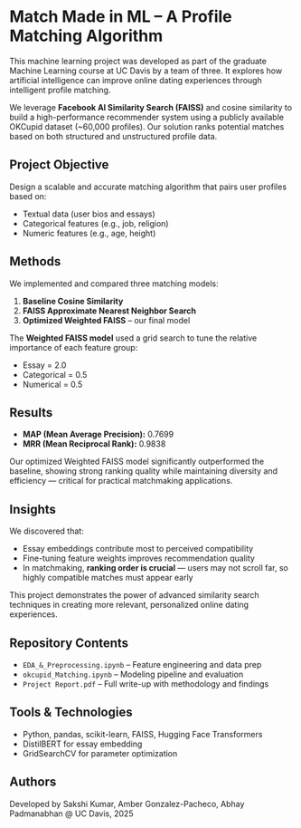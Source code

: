 # Match Made in ML – A Profile Matching Algorithm

This machine learning project was developed as part of the graduate Machine Learning course at UC Davis by a team of three. It explores how artificial intelligence can improve online dating experiences through intelligent profile matching. 

We leverage **Facebook AI Similarity Search (FAISS)** and cosine similarity to build a high-performance recommender system using a publicly available OKCupid dataset (~60,000 profiles). Our solution ranks potential matches based on both structured and unstructured profile data.

## Project Objective

Design a scalable and accurate matching algorithm that pairs user profiles based on:
- Textual data (user bios and essays)
- Categorical features (e.g., job, religion)
- Numeric features (e.g., age, height)

## Methods

We implemented and compared three matching models:
1. **Baseline Cosine Similarity**
2. **FAISS Approximate Nearest Neighbor Search**
3. **Optimized Weighted FAISS** – our final model

The **Weighted FAISS model** used a grid search to tune the relative importance of each feature group:
- Essay = 2.0
- Categorical = 0.5
- Numerical = 0.5

## Results

- **MAP (Mean Average Precision):** 0.7699  
- **MRR (Mean Reciprocal Rank):** 0.9838

Our optimized Weighted FAISS model significantly outperformed the baseline, showing strong ranking quality while maintaining diversity and efficiency — critical for practical matchmaking applications.

## Insights

We discovered that:
- Essay embeddings contribute most to perceived compatibility
- Fine-tuning feature weights improves recommendation quality
- In matchmaking, **ranking order is crucial** — users may not scroll far, so highly compatible matches must appear early

This project demonstrates the power of advanced similarity search techniques in creating more relevant, personalized online dating experiences.

## Repository Contents

- `EDA_&_Preprocessing.ipynb` – Feature engineering and data prep
- `okcupid_Matching.ipynb` – Modeling pipeline and evaluation
- `Project Report.pdf` – Full write-up with methodology and findings

## Tools & Technologies

- Python, pandas, scikit-learn, FAISS, Hugging Face Transformers
- DistilBERT for essay embedding
- GridSearchCV for parameter optimization

## Authors

Developed by Sakshi Kumar, Amber Gonzalez-Pacheco, Abhay Padmanabhan @ UC Davis, 2025
